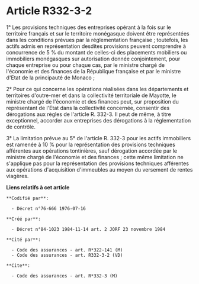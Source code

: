 # Article R332-3-2

1° Les provisions techniques des entreprises opérant à la fois sur le territoire français et sur le territoire monégasque
doivent être représentées dans les conditions prévues par la réglementation française ; toutefois, les actifs admis en
représentation desdites provisions peuvent comprendre à concurrence de 5 % du montant de celles-ci des placements mobiliers
ou immobiliers monégasques sur autorisation donnée conjointement, pour chaque entreprise ou pour chaque cas, par le ministre
chargé de l'économie et des finances de la République française et par le ministre d'Etat de la principauté de Monaco ;

2° Pour ce qui concerne les opérations réalisées dans les départements et territoires d'outre-mer et dans la collectivité
territoriale de Mayotte, le ministre chargé de l'économie et des finances peut, sur proposition du représentant de l'Etat
dans la collectivité concernée, consentir des dérogations aux règles de l'article R. 332-3. Il peut de même, à titre
exceptionnel, accorder aux entreprises des dérogations à la réglementation de contrôle.

3° La limitation prévue au 5° de l'article R. 332-3 pour les actifs immobiliers est ramenée à 10 % pour la représentation des
provisions techniques afférentes aux opérations tontinières, sauf dérogation accordée par le ministre chargé de l'économie et
des finances ; cette même limitation ne s'applique pas pour la représentation des provisions techniques afférentes aux
opérations d'acquisition d'immeubles au moyen du versement de rentes viagères.

**Liens relatifs à cet article**

	**Codifié par**:

	  - Décret n°76-666 1976-07-16

	**Créé par**:

	  - Décret n°84-1023 1984-11-14 art. 2 JORF 23 novembre 1984

	**Cité par**:

	  - Code des assurances - art. R*322-141 (M)
	  - Code des assurances - art. R332-3-2 (VD)

	**Cite**:

	  - Code des assurances - art. R*332-3 (M)
